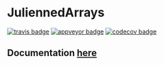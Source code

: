 # JuliennedArrays

[![travis badge][travis_badge]][travis_url]
[![appveyor badge][appveyor_badge]][appveyor_url]
[![codecov badge][codecov_badge]][codecov_url]

## Documentation [here][documenter_latest]

[travis_badge]: https://travis-ci.org/bramtayl/JuliennedArrays.jl.svg?branch=master
[travis_url]: https://travis-ci.org/bramtayl/JuliennedArrays.jl

[appveyor_badge]: https://ci.appveyor.com/api/projects/status/github/bramtayl/JuliennedArrays.jl?svg=true&branch=master
[appveyor_url]: https://ci.appveyor.com/project/bramtayl/juliennedarrays-jl

[codecov_badge]: http://codecov.io/github/bramtayl/JuliennedArrays.jl/coverage.svg?branch=master
[codecov_url]: http://codecov.io/github/bramtayl/JuliennedArrays.jl?branch=master

[documenter_stable]: https://bramtayl.github.io/JuliennedArrays.jl/stable
[documenter_latest]: https://bramtayl.github.io/JuliennedArrays.jl/latest
